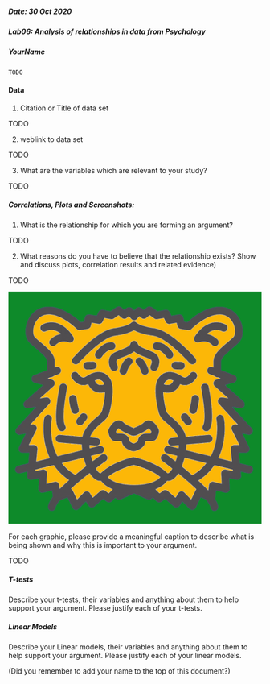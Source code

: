 ##### Date: 30 Oct 2020
##### Lab06:  Analysis of relationships in data from Psychology
##### YourName
    TODO

#### Data
 1. Citation or Title of data set

 TODO

 2. weblink to data set

 TODO

 3. What are the variables which are relevant to your study?

  TODO


##### Correlations, Plots and Screenshots:
 1. What is the relationship for which you are forming an argument?

 TODO

 2. What reasons do you have to believe that the relationship exists? Show and discuss plots, correlation results and related evidence)

 TODO

![Logo](greenCat_cs301.png)

For each graphic, please provide a meaningful caption to describe what is being shown and why this is important to your argument.

 TODO




##### T-tests

Describe your t-tests, their variables and anything about them to help support your argument. Please justify each of your t-tests.

##### Linear Models

Describe your Linear models, their variables and anything about them to help support your argument. Please justify each of your linear models.


(Did you remember to add your name to the top of this document?)
